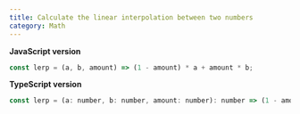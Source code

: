 ```yaml
---
title: Calculate the linear interpolation between two numbers
category: Math
---
```


**JavaScript version**

```js
const lerp = (a, b, amount) => (1 - amount) * a + amount * b;
```

**TypeScript version**

```js
const lerp = (a: number, b: number, amount: number): number => (1 - amount) * a + amount * b;
```